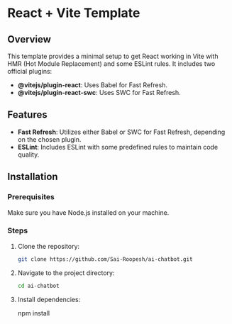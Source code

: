 # React + Vite Template

## Overview

This template provides a minimal setup to get React working in Vite with HMR (Hot Module Replacement) and some ESLint rules. It includes two official plugins:

- **@vitejs/plugin-react**: Uses Babel for Fast Refresh.
- **@vitejs/plugin-react-swc**: Uses SWC for Fast Refresh.

## Features

- **Fast Refresh**: Utilizes either Babel or SWC for Fast Refresh, depending on the chosen plugin.
- **ESLint**: Includes ESLint with some predefined rules to maintain code quality.

## Installation

### Prerequisites

Make sure you have Node.js installed on your machine.

### Steps

1. Clone the repository:

   ```bash
   git clone https://github.com/Sai-Roopesh/ai-chatbot.git
   
2. Navigate to the project directory:

   ```bash
   cd ai-chatbot
   
3. Install dependencies:

   npm install

   
